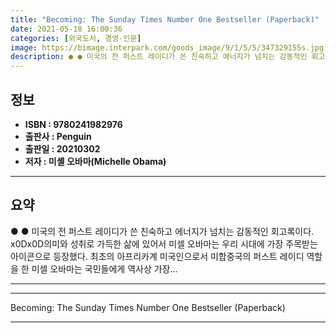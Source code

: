 ```yaml
---
title: "Becoming: The Sunday Times Number One Bestseller (Paperback)"
date: 2021-05-18 16:00:36
categories: [외국도서, 경영-인문]
image: https://bimage.interpark.com/goods_image/9/1/5/5/347329155s.jpg
description: ● ● 미국의 전 퍼스트 레이디가 쓴 친숙하고 에너지가 넘치는 감동적인 회고록이다. x0Dx0D의미와 성취로 가득한 삶에 있어서 미셀 오바마는 우리 시대에 가장 주목받는 아이콘으로 등장했다. 최초의 아프리카계 미국인으로서 미합중국의 퍼스트 레이디 역할을 한 미셀 오바마는 국민들에게
---
```


## **정보**

- **ISBN : 9780241982976**
- **출판사 : Penguin**
- **출판일 : 20210302**
- **저자 : 미셸 오바마(Michelle Obama)**

------



## **요약**

●  ●  미국의 전 퍼스트 레이디가 쓴 친숙하고 에너지가 넘치는 감동적인 회고록이다. x0Dx0D의미와 성취로 가득한 삶에 있어서 미셀 오바마는 우리 시대에 가장 주목받는 아이콘으로 등장했다. 최초의 아프리카계 미국인으로서 미합중국의 퍼스트 레이디 역할을 한 미셀 오바마는 국민들에게 역사상 가장... 

------



------


Becoming: The Sunday Times Number One Bestseller (Paperback) 

------


